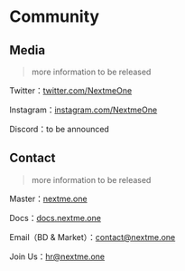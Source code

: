 # Community

## Media

> more information to be released

Twitter：[twitter.com/NextmeOne](//twitter.com/NextmeOne)

Instagram：[instagram.com/NextmeOne](//instagram.com/NextmeOne)

Discord：to be announced

## Contact

> more information to be released

Master：[nextme.one](//nextme.one)

Docs：[docs.nextme.one](//docs.nextme.one)

Email（BD & Market）：[contact@nextme.one](mailto:contact@nextme.one)

Join Us：[hr@nextme.one](mailto:hr@nextme.one)
